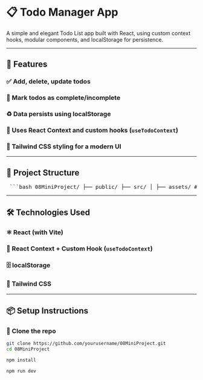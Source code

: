 # 📋 Todo Manager App

A simple and elegant Todo List app built with React, using custom context hooks, modular components, and localStorage for persistence.

---

## 🚀 Features

### ✅ Add, delete, update todos  
### 🎯 Mark todos as complete/incomplete  
### ♻️ Data persists using localStorage  
### 🔗 Uses React Context and custom hooks (`useTodoContext`)  
### 💅 Tailwind CSS styling for a modern UI

---

## 📁 Project Structure
<pre> ```bash 08MiniProject/ ├── public/ ├── src/ │ ├── assets/ # Images or static assets │ ├── Components/ # Reusable UI components │ │ ├── InputForm.jsx # Form for adding todos │ │ └── TodoTemplate.jsx# Each todo item layout │ ├── Context/ # Todo context & custom hooks │ │ └── Context.js │ ├── App.jsx # Main app layout and logic │ ├── main.jsx # React root │ ├── App.css / index.css # Styling ├── index.html ├── package.json ├── vite.config.js └── README.md # You are here ``` </pre>
---

## 🛠️ Technologies Used

### ⚛️ React (with Vite)  
### 🧠 React Context + Custom Hook (`useTodoContext`)  
### 🗄️ localStorage  
### 🧵 Tailwind CSS

---

## 📦 Setup Instructions

### 🔧 Clone the repo

```bash
git clone https://github.com/yourusername/08MiniProject.git
cd 08MiniProject

npm install

npm run dev

